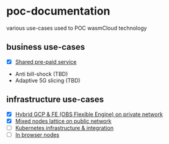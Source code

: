 # poc-documentation

various use-cases used to POC wasmCloud technology

## business use-cases

- [x] [Shared pre-paid service](poc-biz-prepaid-shared-bucket.md)
- Anti bill-shock (TBD)
- Adaptive 5G slicing (TBD)

## infrastructure use-cases

- [x] [Hybrid GCP & FE (OBS Flexible Engine) on private network](poc-infra-gcp-fe-private-network.md)
- [x] [Mixed nodes lattice on public network](poc-infra-mixed-nodes-public-network.md)
- [ ] [Kubernetes infrastructure & integration](TODO)
- [ ] [In browser nodes](TODO)
